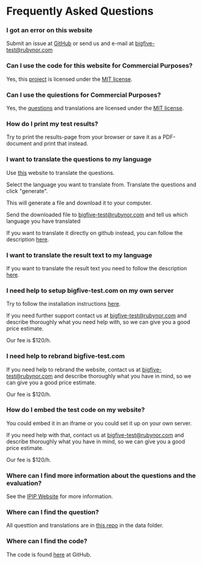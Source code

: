 # Frequently Asked Questions


### I got an error on this website

Submit an issue at [GitHub](https://github.com/rubynor/bigfive-web) or send us
and e-mail at bigfive-test@rubynor.com

### Can I use the code for this website for Commercial Purposes?

Yes, this [project](https://github.com/rubynor/bigfive-web) is licensed under the [MIT
license](https://en.wikipedia.org/wiki/MIT_License).

### Can I use the quiestions for Commercial Purposes?

Yes, the [questions](https://github.com/Alheimsins/b5-johnson-120-ipip-neo-pi-r) and translations are licensed under the [MIT license](https://en.wikipedia.org/wiki/MIT_License).

### How do I print my test results?

Try to print the results-page from your browser or save it as a PDF-document and
print that instead.

### I want to translate the questions to my language

Use [this](https://b5.translations.alheimsins.net/b5-johnson-120-ipip-neo-pi-r)
website to translate the questions.

Select the language you want to translate from. Translate the questions and
click "generate".

This will generate a file and download it to your computer.

Send the downloaded file to bigfive-test@rubynor.com and tell us which language you have translated

If you want to translate it directly on github instead, you can follow the description
[here](https://github.com/Alheimsins/b5-johnson-120-ipip-neo-pi-r/blob/master/README.md#help-wanted).

### I want to translate the result text to my language

If you want to translate the result text you need to follow the description
[here](https://github.com/Alheimsins/b5-result-text#help-wanted).

### I need help to setup bigfive-test.com on my own server

Try to follow the installation instructions
[here](https://github.com/rubynor/bigfive-web#installation).

If you need further support contact us at bigfive-test@rubynor.com and describe
thoroughly what you need help with, so we can give you a good price estimate.

Our fee is $120/h.

### I need help to rebrand bigfive-test.com

If you need help to rebrand the website, contact us at bigfive-test@rubynor.com and describe
thoroughly what you have in mind, so we can give you a good price estimate.

Our fee is $120/h.

### How do I embed the test code on my website?

You could embed it in an iframe or you could set it up on your own server.

If you need help with that, contact us at bigfive-test@rubynor.com and describe
thoroughly what you have in mind, so we can give you a good price estimate.

Our fee is $120/h.

### Where can I find more information about the questions and the evaluation?

See the [IPIP Website](https://ipip.ori.org/) for more information.

### Where can I find the question?

All questtion and translations are in [this repo](https://github.com/Alheimsins/b5-johnson-120-ipip-neo-pi-r) in the data folder.

### Where can I find the code?

The code is found [here](https://github.com/rubynor/bigfive-web) at GitHub.

